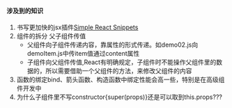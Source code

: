 #### 涉及到的知识
1. 书写更加快的jsx插件[Simple React Snippets](https://marketplace.visualstudio.com/items?itemName=EQuimper.react-native-react-redux-snippets-for-es6-es7-version-standard)
2. 组件的拆分 父子组件传值
    + 父组件向子组件传递内容，靠属性的形式传递。如demo02.js向demoItem.js中传item值通过content属性
    + 子组件向父组件传值,React有明确规定，子组件时不能操作父组件里的数据的，所以需要借助一个父组件的方法，来修改父组件的内容
3. 函数的绑定bind、箭头函数、构造函数中绑定性能会高一些，特别是在高级组件开发中
4. 为什么子组件里不写constructor{super(props)}还是可以取到this.props???